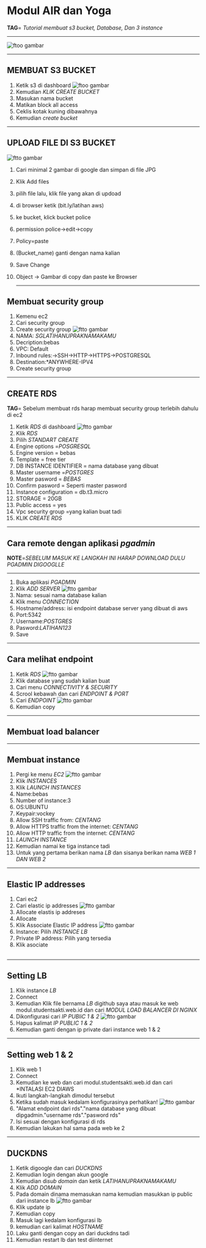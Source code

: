 # Modul AIR dan Yoga
**TAG**= *Tutorial membuat s3 bucket, Database, Dan 3 instance*

---

![ftoo gambar](https://github.com/Airlangga-cihuy/modul/blob/main/topologi.jpg?raw=true)

---

## MEMBUAT S3 BUCKET

1. Ketik s3 di dashboard
![ftoo gambar](https://github.com/Airlangga-cihuy/modul/blob/main/s3.png)
3. Kemudian *KLIK CREATE BUCKET*
4. Masukan nama bucket
5. Matikan block all access
6. Ceklis kotak kuning dibawahnya
7. Kemudian *create bucket*

---

## UPLOAD FILE DI S3 BUCKET
![ftto gambar](https://github.com/Airlangga-cihuy/modul/blob/main/S3bucket.png)
1. Cari minimal 2 gambar di google dan simpan di file JPG
2. Klik Add files
3. pilih file lalu, klik file yang akan di updoad
4. di browser ketik (bit.ly/latihan aws)
5. ke bucket, klick bucket police
6. permission police->edit->copy
7. Policy=paste
8. (Bucket_name) ganti dengan nama kalian
9. Save Change 
10. Object -> Gambar di copy dan paste ke Browser

    ---

## Membuat security group
1. Kemenu ec2
2. Cari security group
3. Create security group
![ftto gambar](https://github.com/Airlangga-cihuy/modul/blob/main/sg.png)
5. NAMA: *SGLATIHANUPRAKNAMAKAMU*
6. Decription:bebas
7. VPC: Default
8. Inbound rules:->SSH->HTTP->HTTPS->POSTGRESQL
9. Destination:*ANYWHERE-IPV4
10. Create security group

---

 ## CREATE RDS
**TAG**= Sebelum membuat rds harap membuat security group terlebih dahulu di ec2
 1. Ketik *RDS* di dashboard
![ftto gambar](https://github.com/Airlangga-cihuy/modul/blob/main/RDS.jpg)
 3. Klik *RDS*
 4. Pilih *STANDART CREATE*
 5. Engine options =*POSGRESQL*
 6. Engine version = bebas
 7. Template = free tier
 8. DB INSTANCE IDENTIFIER = nama database yang dibuat
 9. Master username =*POSTGRES*
 10. Master pasword = *BEBAS*
 11. Confirm pasword = Seperti master pasword
 12. Instance configuration = db.t3.micro
 13. STORAGE = 20GB
 14. Public access = yes
 15. Vpc security group =yang kalian buat tadi
 16. KLIK *CREATE RDS*

---

## Cara remote dengan aplikasi *pgadmin*
**NOTE**=*SEBELUM MASUK KE LANGKAH INI HARAP DOWNLOAD DULU PGADMIN DIGOOGLLE*

---

1. Buka aplikasi *PGADMIN*
2. Klik *ADD SERVER*
![ftto gambar](https://github.com/Airlangga-cihuy/modul/blob/main/pgadmin.jpg)
4. Nama: sesuai nama database kalian
5. Klik menu *CONNECTION*
6. Hostname/address: isi endpoint database server yang dibuat di aws
7. Port:5342
8. Username:*POSTGRES*
9. Pasword:*LATIHAN123*
10. Save

 ---

 ## Cara melihat endpoint
 1. Ketik *RDS*
![ftto gambar](https://github.com/Airlangga-cihuy/modul/blob/main/RDS%201.jpg)
 3. Klik database yang sudah kalian buat
 4. Cari menu *CONNECTIVITY & SECURITY*
 5. Scrool kebawah dan cari *ENDPOINT & PORT*
 6. Cari *ENDPOINT*
![ftto gambar](https://github.com/Airlangga-cihuy/modul/blob/main/RDS%202.jpg)
 8. Kemudian copy

---

## Membuat load balancer

---
## Membuat instance
1. Pergi ke menu *EC2*
![ftto gambar](https://github.com/Airlangga-cihuy/modul/blob/main/EC2.jpg)
3. Klik *INSTANCES*
4. Klik *LAUNCH INSTANCES*
5. Name:bebas
6. Number of instance:3
7. OS:UBUNTU
8. Keypair:vockey
9. Allow SSH traffic from: *CENTANG*
10. Allow HTTPS traffic from the internet: *CENTANG*
11. Allow HTTP traffic from the internet: *CENTANG*
12. *LAUNCH INSTANCE*
13. Kemudian namai ke tiga instance tadi
14. Untuk yang pertama berikan nama *LB* dan sisanya berikan nama *WEB 1 DAN WEB 2*

---

## Elastic IP addresses
1. Cari ec2
2. Cari elastic ip addresses
![ftto gambar](https://github.com/Airlangga-cihuy/modul/blob/main/elastic%20ip%201.jpg)
4. Allocate elastis ip addreses
5. Allocate
6. Klik Associate Elastic IP address
![ftto gambar](https://github.com/Airlangga-cihuy/modul/blob/main/elastic%20ip%202.jpg)
8. Instance: Pilih *INSTANCE LB*
9. Private IP address: Pilih yang tersedia
10. Klik asociate


##

---

## Setting LB
1. Klik instance *LB*
2. Connect
3. Kemudian Klik file bernama *LB* digithub saya atau masuk ke web modul.studentsakti.web.id dan cari *MODUL LOAD BALANCER DI NGINX*
4. Dikonfigurasi cari *IP PUBliC 1 & 2*
![ftto gambar](https://github.com/Airlangga-cihuy/modul/blob/main/LB%201.jpg)
6. Hapus kalimat *IP PUBLIC 1 & 2*
7. Kemudian ganti dengan ip private dari instance web 1 & 2

---

## Setting web 1 & 2
1. Klik web 1
2. Connect
3. Kemudian ke web dan cari modul.studentsakti.web.id dan cari *INTALASI EC2 DIAWS
4. Ikuti langkah-langkah dimodul tersebut
5. Ketika sudah masuk kedalam konfigurasinya perhatikan!
![ftto gambar](https://github.com/Airlangga-cihuy/modul/blob/main/WEB%201.jpg)
7. "Alamat endpoint dari rds"."nama database yang dibuat dipgadmin."username rds"."pasword rds"
8. Isi sesuai dengan konfigurasi di rds
9. Kemudian lakukan hal sama pada web ke 2

---

## DUCKDNS
1. Ketik digoogle dan cari *DUCKDNS*
2. Kemudian login dengan akun google
3. Kemudian di*sub domain* dan ketik *LATIHANUPRAKNAMAKAMU*
4. Klik *ADD DOMAIN*
5. Pada domain dinama memasukan nama kemudian masukkan ip public dari instance lb
![ftto gambar](https://github.com/Airlangga-cihuy/modul/blob/main/DUCKDNS.jpg)
7. Klik update ip
8. Kemudian copy
9. Masuk lagi kedalam konfigurasi lb
10. kemudian cari kalimat *HOSTNAME*
11. Laku ganti dengan copy an dari duckdns tadi
12. Kemudian restart lb dan test diinternet







